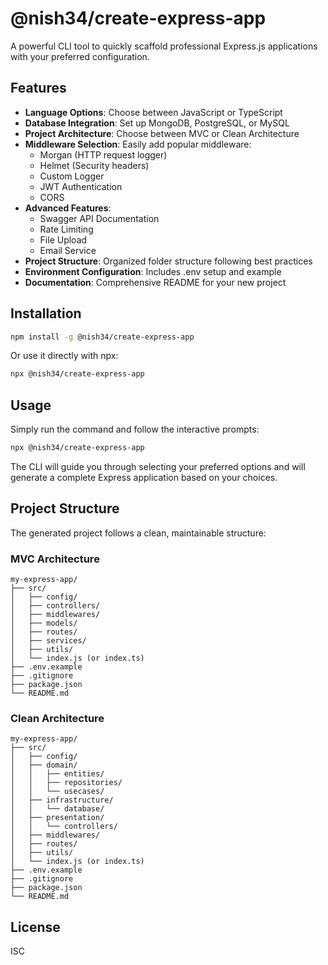 # @nish34/create-express-app

A powerful CLI tool to quickly scaffold professional Express.js applications with your preferred configuration.

## Features

- **Language Options**: Choose between JavaScript or TypeScript
- **Database Integration**: Set up MongoDB, PostgreSQL, or MySQL
- **Project Architecture**: Choose between MVC or Clean Architecture
- **Middleware Selection**: Easily add popular middleware:
  - Morgan (HTTP request logger)
  - Helmet (Security headers)
  - Custom Logger
  - JWT Authentication
  - CORS
- **Advanced Features**:
  - Swagger API Documentation
  - Rate Limiting
  - File Upload
  - Email Service
- **Project Structure**: Organized folder structure following best practices
- **Environment Configuration**: Includes .env setup and example
- **Documentation**: Comprehensive README for your new project

## Installation

```bash
npm install -g @nish34/create-express-app
```

Or use it directly with npx:

```bash
npx @nish34/create-express-app
```

## Usage

Simply run the command and follow the interactive prompts:

```bash
npx @nish34/create-express-app
```

The CLI will guide you through selecting your preferred options and will generate a complete Express application based on your choices.

## Project Structure

The generated project follows a clean, maintainable structure:

### MVC Architecture

```
my-express-app/
├── src/
│   ├── config/
│   ├── controllers/
│   ├── middlewares/
│   ├── models/
│   ├── routes/
│   ├── services/
│   ├── utils/
│   └── index.js (or index.ts)
├── .env.example
├── .gitignore
├── package.json
└── README.md
```

### Clean Architecture

```
my-express-app/
├── src/
│   ├── config/
│   ├── domain/
│   │   ├── entities/
│   │   ├── repositories/
│   │   └── usecases/
│   ├── infrastructure/
│   │   └── database/
│   ├── presentation/
│   │   └── controllers/
│   ├── middlewares/
│   ├── routes/
│   ├── utils/
│   └── index.js (or index.ts)
├── .env.example
├── .gitignore
├── package.json
└── README.md
```

## License

ISC